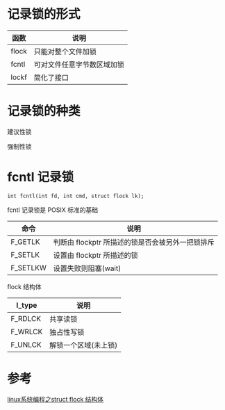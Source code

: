 # 记录锁的形式

| 函数 | 说明 |
| - | - |
| flock | 只能对整个文件加锁 |
| fcntl | 可对文件任意字节数区域加锁 |
| lockf | 简化了接口 |

# 记录锁的种类

建议性锁

强制性锁

# fcntl 记录锁

`int fcntl(int fd, int cmd, struct flock lk);`

fcntl 记录锁是 POSIX 标准的基础

| 命令 | 说明 |
| - | - |
| F_GETLK  | 判断由 flockptr 所描述的锁是否会被另外一把锁排斥 |
| F_SETLK  | 设置由 flockptr 所描述的锁 |
| F_SETLKW | 设置失败则阻塞(wait) |

flock 结构体

| l_type  | 说明 |
| ------- | - |
| F_RDLCK | 共享读锁 |
| F_WRLCK | 独占性写锁 |
| F_UNLCK | 解锁一个区域(未上锁) |

# 参考

[linux系统编程之struct flock 结构体](http://blog.csdn.net/wallwind/article/details/7816221)
